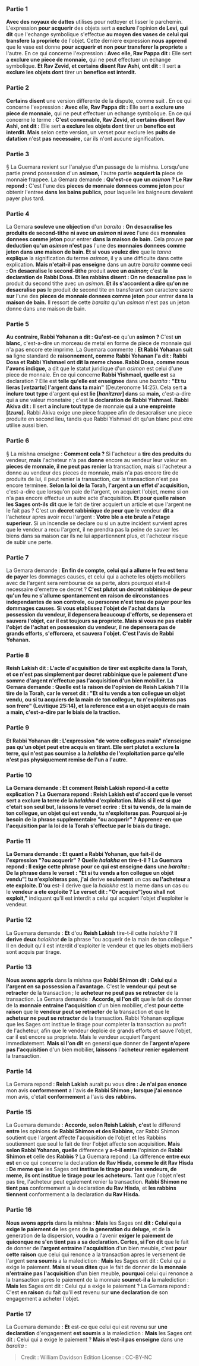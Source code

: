 
### Partie 1
<b>Avec des noyaux de dattes</b> utilises pour nettoyer et lisser le parchemin. L'expression <b>pour acquerir</b> des objets sert a <b>exclure</b> l'opinion <b>de Levi, qui dit</b> que l'echange symbolique s'effectue <b>au moyen des vases de celui qui transfere la propriete</b> de l'objet. Cette derniere expression <b>nous apprend</b> que le vase est donne <b>pour acquerir et non pour transferer la propriete</b> a l'autre. En ce qui concerne l'expression : <b>Avec elle, Rav Pappa dit :</b> Elle sert <b>a exclure une piece de monnaie,</b> qui ne peut effectuer un echange symbolique. <b>Et Rav Zevid, et certains disent Rav Ashi, ont dit :</b> Il sert <b>a exclure les objets dont</b> tirer un <b>benefice est interdit.</b>

### Partie 2
<b>Certains disent</b> une version differente de la dispute, comme suit . En ce qui concerne l'expression : <b>Avec elle, Rav Pappa dit :</b> Elle sert <b>a exclure une piece de monnaie,</b> qui ne peut effectuer un echange symbolique. En ce qui concerne le terme : <b>C'est convenable, Rav Zevid, et certains disent Rav Ashi, ont dit :</b> Elle sert <b>a exclure les objets dont</b> tirer un <b>benefice est interdit. Mais</b> selon cette version, un verset pour exclure les <b>puits de datation</b> n'est <b>pas necessaire,</b> car ils n'ont aucune signification.

### Partie 3
§ La Guemara revient sur l'analyse d'un passage de la mishna. Lorsqu'une partie prend possession d'un <b>asimon</i>,</b> l'autre partie <b>acquiert la</b> piece de monnaie frappee.</b> La Gemara demande : <b>Qu'est-ce que</b> <b>un <i>asimon</i> ? Le Rav repond :</b> C'est l'une des <b>pieces de monnaie donnees comme jeton</b> pour obtenir l'entree <b>dans les bains publics,</b> pour laquelle les baigneurs devaient payer plus tard.

### Partie 4
La Gemara <b>souleve une objection</b> d'un <i>baraita</i> : <b>On desacralise les produits de second-tithe</b> <b>ni avec un <i>asimon</i> ni avec</b> l'une des <b>monnaies donnees comme jeton</b> pour entrer <b>dans la maison de bain.</b> Cela prouve <b>par deduction qu'un <i>asimon</i> n'est pas</b> l'une des <b>monnaies donnees comme jeton dans une maison de bain. Et si vous voulez dire</b> que le <i>tanna</i> <b>explique</b> la signification du terme <i>asimon</i>, il y a une difficulte dans cette explication. <b>Mais n'etait-il pas enseigne</b> dans un autre <i>baraita</i> <b>comme ceci : On desacralise le second-tithe</b> produit <b>avec un <i>asimon</i>;</b> c'est <b>la declaration de Rabbi Dosa. Et les rabbins disent : On ne desacralise pas</b> le produit du second tithe avec un <i>asimon</i>. <b>Et ils s'accordent a dire qu'on ne desacralise pas</b> le produit de second tite en transferant son caractere sacre <b>sur</b> l'une des <b>pieces de monnaie donnees comme jeton</b> pour entrer <b>dans la maison de bain.</b> Il ressort de cette <i>baraita</i> qu'un <i>asimon</i> n'est pas un jeton donne dans une maison de bain.

### Partie 5
<b>Au contraire, Rabbi Yohanan a dit : Qu'est-ce</b> qu'un <b>asimon</i> ? </b> C'est <b>un blanc,</b> c'est-a-dire un morceau de metal en forme de piece de monnaie qui n'a pas encore ete imprime. La Guemara commente : <b>Et Rabbi Yohanan suit sa</b> ligne standard de <b>raisonnement, comme Rabbi Yohanan l'a dit : Rabbi Dosa et Rabbi Yishmael ont dit la meme chose. Rabbi Dosa, comme nous l'avons indique,</b> a dit que le statut juridique d'un <i>asimon</i> est celui d'une piece de monnaie. En ce qui concerne <b>Rabbi Yishmael, quelle est</b> sa declaration ? Elle est <b>telle qu'elle est enseignee</b> dans une <i>baraita</i> : <b>"Et tu lieras [<i>vetzarta</i>] l'argent dans ta main"</b> (Deuteronome 14:25). Cela sert <b>a inclure tout type</b> d'argent <b>qui est lie [<i>hanitzrar</i>] dans</b> sa <b>main,</b> c'est-a-dire qui a une valeur monetaire ; c'est <b>la declaration de Rabbi Yishmael. Rabbi Akiva dit :</b> Il sert <b>a inclure tout type</b> de monnaie <b>qui a une empreinte [<i>tzura</i>].</b> Rabbi Akiva exige une piece frappee afin de desacraliser une piece produite en second lieu, tandis que Rabbi Yishmael dit qu'un blanc peut etre utilise aussi bien.

### Partie 6
§ La mishna enseigne : <b>Comment cela ? </b> Si l'acheteur a <b>tire des produits</b> du vendeur, <b>mais</b> l'acheteur n'a pas <b>donne</b> encore au vendeur leur valeur en <b>pieces de monnaie, il ne peut pas renier</b> la transaction, mais si l'acheteur a donne au vendeur des pieces de monnaie, mais n'a pas encore tire de produits de lui, il peut renier la transaction, car la transaction n'est pas encore terminee. <b>Selon la loi de la Torah, l'argent a un effet d'acquisition,</b> c'est-a-dire que lorsqu'on paie de l'argent, on acquiert l'objet, meme si on n'a pas encore effectue un autre acte d'acquisition. <b>Et pour quelle raison les Sages ont-ils</b> <b>dit</b> que le fait de tirer acquiert</b> un article et que l'argent ne le fait pas ? C'est un <b>decret rabbinique de peur que</b> le vendeur <b>dit a</b> l'acheteur apres avoir recu l'argent : <b>Votre ble a ete brule a l'etage superieur.</b> Si un incendie se declare ou si un autre incident survient apres que le vendeur a recu l'argent, il ne prendra pas la peine de sauver les biens dans sa maison car ils ne lui appartiennent plus, et l'acheteur risque de subir une perte.

### Partie 7
La Gemara demande : <b>En fin de compte, celui qui a allume le feu est tenu de payer</b> les dommages causes, et celui qui a achete les objets mobiliers avec de l'argent sera rembourse de sa perte, alors pourquoi etait-il necessaire d'emettre ce decret ? <b>C'est plutot un <b>decret rabbinique de peur qu'un feu ne s'allume</b> spontanement <b>en raison de circonstances independantes</b> de son <b>controle,</b> ou personne n'est tenu de payer pour les dommages causes. <b>Si vous etablissez</b> l'objet de l'achat <b>dans</b> la <b>possession</b> du vendeur, <b>il depensera</b> beaucoup d'<b>efforts, se depensera et sauvera</b> l'objet, car il est toujours sa propriete. <b>Mais si</b> vous ne <b>pas</b> etablir l'objet de l'achat en possession du vendeur, <b>il ne depensera pas</b> de grands <b>efforts, s'efforcera, et sauvera</b> l'objet. C'est l'avis de Rabbi Yohanan.

### Partie 8
<b>Reish Lakish dit :</b> L'acte d'acquisition de <b>tirer est explicite dans la Torah,</b> et ce n'est pas simplement par decret rabbinique que le paiement d'une somme d'argent n'effectue pas l'acquisition d'un bien mobilier. La Gemara demande : <b>Quelle est la raison</b> de l'opinion <b>de Reish Lakish ?</b> Il la tire de la Torah, car <b>le verset dit : "Et si tu vends a ton collegue un objet vendu, ou si tu acquiers de la main de ton collegue,</b> tu n'exploiteras pas son frere" (Levitique 25:14), et la reference est a <b>un objet acquis de main a main,</b> c'est-a-dire par le biais de la traction.

### Partie 9
<b>Et Rabbi Yohanan dit :</b> L'expression <b>"de</b> votre collegues <b>main"</b> n'enseigne pas qu'un objet peut etre acquis en tirant. Elle sert plutot a <b>exclure la terre, qui n'est pas</b> soumise a la <i>halakha</i> de l'<b>exploitation</b> parce qu'elle n'est pas physiquement remise de l'un a l'autre.

### Partie 10
La Gemara demande : <b>Et</b> comment <b>Reish Lakish</b> repond-il a cette explication ? La Guemara repond : Reish Lakish est d'accord que le verset sert a exclure la terre de la <i>halakha</i> d'exploitation. Mais <b>si</b> il est <b>si</b> que c'etait son seul but, <b>laissons le verset ecrire : Et si tu vends, de la main de ton collegue, un objet qui est vendu, tu n'exploiteras pas. Pourquoi ai-je</b> besoin de la phrase supplementaire <b>"ou acquerir" ? Apprenez-en</b> que l'acquisition par la loi de la Torah s'effectue <b>par le biais du tirage.</b>

### Partie 11
La Gemara demande : <b>Et</b> quant a <b>Rabbi Yohanan, que fait-il de</b> l'expression <b>"?ou acquerir" ? </b> Quelle <i>halakha</i> en tire-t-il ? La Guemara repond : <b>Il exige</b> cette phrase <b>pour ce qui est enseigne</b> dans une <i>baraita</i> : De la phrase dans le verset : <b>"Et si tu vends</b> a ton collegue <b>un objet vendu"¦ tu n'exploiteras pas,</b> j'ai</b> derive <b>seulement</b> un cas <b>ou l'acheteur a ete exploite. D'ou</b> est-il derive que la <i>halakha</i> est la meme dans un cas ou le <b>vendeur a ete exploite ? Le verset dit : "Or acquire"¦you shall not exploit,"</b> indiquant qu'il est interdit a celui qui acquiert l'objet d'exploiter le vendeur.

### Partie 12
La Guemara demande : <b>Et</b> d'ou <b>Reish Lakish</b> tire-t-il cette <i>halakha</i> ? <b>Il derive deux</b> <i>halakhot</i> <b>de</b> la phrase "ou acquerir de la main de ton collegue." Il en deduit qu'il est interdit d'exploiter le vendeur et que les objets mobiliers sont acquis par tirage.

### Partie 13
<b>Nous avons appris</b> dans la mishna que <b>Rabbi Shimon dit : Celui qui a l'argent en sa possession a l'avantage.</b> C'est le <b>vendeur qui peut se retracter</b> de la transaction ; le <b>acheteur ne peut pas se retracter</b> de la transaction. La Gemara demande : <b>Accorde, si l'on dit</b> que le fait de donner de la <b>monnaie entraine l'acquisition</b> d'un bien mobilier, c'est <b>pour cette raison</b> que le <b>vendeur peut se retracter</b> de la transaction et que le <b>acheteur ne peut se retracter</b> de la transaction. Rabbi Yohanan explique que les Sages ont institue le tirage pour completer la transaction au profit de l'acheteur, afin que le vendeur deploie de grands efforts et sauve l'objet, car il est encore sa propriete. Mais le vendeur acquiert l'argent immediatement. <b>Mais si l'on dit</b> en general <b>que</b> donner de l'<b>argent n'opere pas l'acquisition</b> d'un bien mobilier, <b>laissons</b> l'<b>acheteur renier egalement</b> la transaction.

### Partie 14
La Gemara repond : <b>Reish Lakish</b> aurait pu vous <b>dire : Je n'ai pas enonce</b> mon avis <b>conformement</b> a l'avis <b>de Rabbi Shimon ; lorsque j'ai enonce</b> mon avis, c'etait <b>conformement</b> a l'avis <b>des rabbins.</b>

### Partie 15
La Guemara demande : <b>Accorde, selon Reish Lakish, c'est</b> le differend <b>entre</b> les opinions de <b>Rabbi Shimon et des Rabbins,</b> car Rabbi Shimon soutient que l'argent affecte l'acquisition de l'objet et les Rabbins soutiennent que seul le fait de tirer l'objet affecte son acquisition. <b>Mais selon Rabbi Yohanan, quelle</b> difference <b>y a-t-il entre</b> l'opinion de <b>Rabbi Shimon et</b> celle des <b>Rabbis ?</b> La Guemara repond : La difference <b>entre eux est</b> en ce qui concerne la declaration <b>de Rav Hisda, comme le dit Rav Hisda : De meme que</b> les Sages ont <b>institue le tirage pour les vendeurs, de meme, ils ont institue le tirage pour les acheteurs.</b> Tant que l'objet n'est pas tire, l'acheteur peut egalement renier la transaction. <b>Rabbi Shimon ne tient pas</b> conformement a la declaration <b>du Rav Hisda,</b> et <b>les rabbins tiennent</b> conformement a la declaration <b>du Rav Hisda.</b>

### Partie 16
<b>Nous avons appris</b> dans la mishna : <b>Mais</b> les Sages ont <b>dit : Celui qui a exige le paiement de</b> les gens de <b>la generation du deluge,</b> et de la generation de la dispersion, <b>voudra</b> a l'avenir <b>exiger le paiement de quiconque ne s'en tient pas a sa declaration. Certes, si l'on dit</b> que le fait de donner de l'<b>argent entraine l'acquisition</b> d'un bien meuble, c'est <b>pour cette raison</b> que celui qui renonce a la transaction apres le versement de l'argent <b>sera soumis</b> a la malediction : <b>Mais</b> les Sages ont dit : Celui qui a exige le paiement. <b>Mais si vous dites</b> que le fait de donner de la <b>monnaie n'entraine pas l'acquisition</b> d'un bien meuble, <b>pourquoi</b> celui qui renonce a la transaction apres le paiement de la monnaie <b>soumet-il a</b> la malediction : <b>Mais</b> les Sages ont dit : Celui qui a exige le paiement ? La Gemara repond : C'est <b>en raison</b> du fait qu'il est revenu sur <b>une declaration</b> de son engagement a acheter l'objet.

### Partie 17
La Guemara demande : <b>Et</b> est-ce que celui qui est revenu sur <b>une declaration</b> d'engagement <b>est soumis</b> a la malediction : <b>Mais</b> les Sages ont dit : Celui qui a exige le paiement ? <b>Mais n'est-il pas enseigne</b> dans une <i>baraita</i> :

>Credit : William Davidson Edition
>License : CC-BY-NC